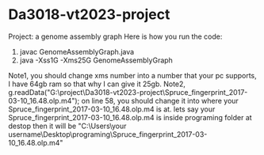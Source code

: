 # Da3018-vt2023-project
Project: a genome assembly graph
Here is how you run the code:
1. javac GenomeAssemblyGraph.java
2. java -Xss1G -Xms25G GenomeAssemblyGraph 

Note1, you should change xms number into a number that your pc supports, I have 64gb ram so that why I can give it 25gb.
Note2, g.readData("G:\\project\\Da3018-vt2023-project\\Spruce_fingerprint_2017-03-10_16.48.olp.m4"); on line 58, you should change it into where your Spruce_fingerprint_2017-03-10_16.48.olp.m4 is at.
lets say your Spruce_fingerprint_2017-03-10_16.48.olp.m4 is inside programing folder at destop then it will be "C:\\Users\\your username\\Desktop\\programing\\Spruce_fingerprint_2017-03-10_16.48.olp.m4"
